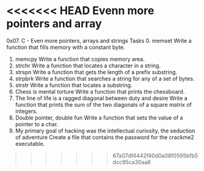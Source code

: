 <<<<<<< HEAD
Evenn more pointers and array
=======
0x07. C - Even more pointers, arrays and strings
Tasks
0. memset
	Write a function that fills memory with a constant byte.
1. memcpy
	Write a function that copies memory area.
2. strchr
	Write a function that locates a character in a string.
3. strspn
	Write a function that gets the length of a prefix substring.
4. strpbrk
	Write a function that searches a string for any of a set of bytes.
5. strstr
	Write a function that locates a substring.
6. Chess is mental torture
	Write a function that prints the chessboard.
7. The line of life is a ragged diagonal between duty and desire
	Write a function that prints the sum of the two diagonals of a square matrix of integers.
8. Double pointer, double fun
	Write a function that sets the value of a pointer to a char.
9. My primary goal of hacking was the intellectual curiosity, the seduction of adventure
	Create a file that contains the password for the crackme2 executable.
>>>>>>> 67a07df4442f40d0a08f0595bfb5dcc95ca30aa8
